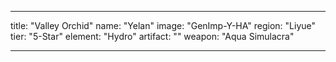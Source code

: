 ---

title: "Valley Orchid"
name: "Yelan"
image: "GenImp-Y-HA"
region: "Liyue"
tier: "5-Star"
element: "Hydro"
artifact: ""
weapon: "Aqua Simulacra"

---